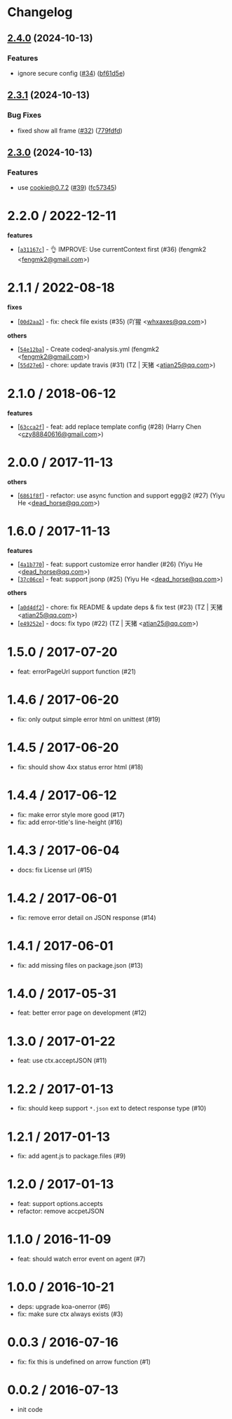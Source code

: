 # Changelog

## [2.4.0](https://github.com/eggjs/egg-onerror/compare/v2.3.1...v2.4.0) (2024-10-13)


### Features

* ignore secure config ([#34](https://github.com/eggjs/egg-onerror/issues/34)) ([bf61d5e](https://github.com/eggjs/egg-onerror/commit/bf61d5ee0edf128cc6ab082839c5bacbf8fa496f))

## [2.3.1](https://github.com/eggjs/egg-onerror/compare/v2.3.0...v2.3.1) (2024-10-13)


### Bug Fixes

* fixed show all frame ([#32](https://github.com/eggjs/egg-onerror/issues/32)) ([779fdfd](https://github.com/eggjs/egg-onerror/commit/779fdfdca6cb0dc04e79a4426d586c7d0b97e3f6))

## [2.3.0](https://github.com/eggjs/egg-onerror/compare/v2.2.0...v2.3.0) (2024-10-13)


### Features

* use cookie@0.7.2 ([#39](https://github.com/eggjs/egg-onerror/issues/39)) ([fc57345](https://github.com/eggjs/egg-onerror/commit/fc57345661ab6771d74ca5678438bfe7983929a1))

2.2.0 / 2022-12-11
==================

**features**
  * [[`a31167c`](http://github.com/eggjs/egg-onerror/commit/a31167ccf6ecc35d51b129299271588b32a51350)] - 👌 IMPROVE: Use currentContext first (#36) (fengmk2 <<fengmk2@gmail.com>>)

2.1.1 / 2022-08-18
==================

**fixes**
  * [[`00d2aa2`](http://github.com/eggjs/egg-onerror/commit/00d2aa2a073048dec9b9fc0fd0d868ecc0446830)] - fix: check file exists (#35) (吖猩 <<whxaxes@qq.com>>)

**others**
  * [[`54e12ba`](http://github.com/eggjs/egg-onerror/commit/54e12baa2eab9b47a2acd6ba0e6f6a0e55c92fc0)] - Create codeql-analysis.yml (fengmk2 <<fengmk2@gmail.com>>)
  * [[`55d27e6`](http://github.com/eggjs/egg-onerror/commit/55d27e60a9f1094e1a4555e82b47cab4799a57f8)] - chore: update travis (#31) (TZ | 天猪 <<atian25@qq.com>>)

2.1.0 / 2018-06-12
==================

**features**
  * [[`63cca2f`](http://github.com/eggjs/egg-onerror/commit/63cca2f3fb087583459e26e38c3874285b14aefd)] - feat: add replace template config (#28) (Harry Chen <<czy88840616@gmail.com>>)

2.0.0 / 2017-11-13
==================

**others**
  * [[`6861f8f`](http://github.com/eggjs/egg-onerror/commit/6861f8fb5df4a210afca2c7454dcca4ec1ccbae4)] - refactor: use async function and support egg@2 (#27) (Yiyu He <<dead_horse@qq.com>>)

1.6.0 / 2017-11-13
==================

**features**
  * [[`4a1b770`](http://github.com/eggjs/egg-onerror/commit/4a1b7707b28d3cc1e8bd69f4cca606305c507248)] - feat: support customize error handler (#26) (Yiyu He <<dead_horse@qq.com>>)
  * [[`37c06ce`](http://github.com/eggjs/egg-onerror/commit/37c06ce45fb671a3087f4e74aafcef1ac122360d)] - feat: support jsonp (#25) (Yiyu He <<dead_horse@qq.com>>)

**others**
  * [[`a0d4df2`](http://github.com/eggjs/egg-onerror/commit/a0d4df2830bf58903dd27e277f963e3d52d32587)] - chore: fix README & update deps & fix test (#23) (TZ | 天猪 <<atian25@qq.com>>)
  * [[`e49252e`](http://github.com/eggjs/egg-onerror/commit/e49252e3a648abbefc562635e163c4b9dd28e57d)] - docs: fix typo (#22) (TZ | 天猪 <<atian25@qq.com>>)

1.5.0 / 2017-07-20
==================

  * feat: errorPageUrl support function (#21)

1.4.6 / 2017-06-20
==================

  * fix: only output simple error html on unittest (#19)

1.4.5 / 2017-06-20
==================

  * fix: should show 4xx status error html (#18)

1.4.4 / 2017-06-12
==================

  * fix: make error style more good (#17)
  * fix: add error-title's line-height (#16)

1.4.3 / 2017-06-04
==================

  * docs: fix License url (#15)

1.4.2 / 2017-06-01
==================

  * fix: remove error detail on JSON response (#14)

1.4.1 / 2017-06-01
==================

  * fix: add missing files on package.json (#13)

1.4.0 / 2017-05-31
==================

  * feat: better error page on development (#12)

1.3.0 / 2017-01-22
==================

  * feat: use ctx.acceptJSON (#11)

1.2.2 / 2017-01-13
==================

  * fix: should keep support `*.json` ext to detect response type (#10)

1.2.1 / 2017-01-13
==================

  * fix: add agent.js to package.files (#9)

1.2.0 / 2017-01-13
==================

  * feat: support options.accepts
  * refactor: remove accpetJSON

1.1.0 / 2016-11-09
==================

  * feat: should watch error event on agent (#7)

1.0.0 / 2016-10-21
==================

  * deps: upgrade koa-onerror (#6)
  * fix: make sure ctx always exists (#3)

0.0.3 / 2016-07-16
==================

  * fix: fix this is undefined on arrow function (#1)

0.0.2 / 2016-07-13
==================
  * init code
